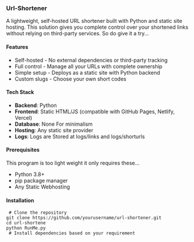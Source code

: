
### Url-Shortener
A lightweight, self-hosted URL shortener built with Python and static site hosting. This solution gives you complete control over your shortened links without relying on third-party services. So do give it a try...

#### Features
- Self-hosted - No external dependencies or third-party tracking
- Full control - Manage all your URLs with complete ownership
- Simple setup - Deploys as a static site with Python backend
- Custom slugs - Choose your own short codes

#### Tech Stack
- **Backend**: Python
- **Frontend**: Static HTML/JS (compatible with GitHub Pages, Netlify, Vercel)
- **Database**: None For minimalism
- **Hosting**: Any static site provider
- **Logs**: Logs are Stored at logs/links and logs/shorturls


#### Prerequisites
This program is too light weight it only requires these...
- Python 3.8+
- pip package manager
- Any Static Webhosting

  

#### Installation

```
 # Clone the repository
git clone https://github.com/yourusername/url-shortener.git
cd url-shortene
python RunMe.py
 # Install dependencies based on your requirement
```
